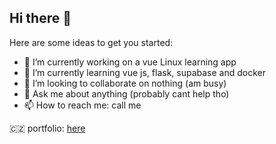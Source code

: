 ## Hi there 👋

Here are some ideas to get you started:

- 🔭 I’m currently working on a vue Linux learning app
- 🌱 I’m currently learning vue js, flask, supabase and docker
- 👯 I’m looking to collaborate on nothing (am busy)
- 💬 Ask me about anything (probably cant help tho)
- 📫 How to reach me: call me 

🇨🇿 portfolio: [here](https://raycaster.domovprojekt.com/desktop.html)
